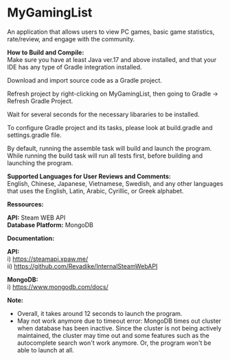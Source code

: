 # MyGamingList

An application that allows users to view PC games, basic game statistics, rate/review, and engage with the community.

<b>How to Build and Compile:</b><br>
Make sure you have at least Java ver.17 and above installed, and that your IDE has any type of Gradle integration installed. 

Download and import source code as a Gradle project.

Refresh project by right-clicking on MyGamingList, then going to Gradle -> Refresh Gradle Project.

Wait for several seconds for the necessary libararies to be installed.

To configure Gradle project and its tasks, please look at build.gradle and settings.gradle file.

By default, running the assemble task will build and launch the program. While running the build task will run all tests first, before building and launching the program.

<strong>Supported Languages for User Reviews and Comments:</strong><br> 
English, Chinese, Japanese, Vietnamese, Swedish, and any other languages that uses the English, Latin, Arabic, Cyrillic, or Greek alphabet.

<strong>Ressources:</strong>

<b>API:</b> Steam WEB API<br>
<b>Database Platform:</b> MongoDB

<strong>Documentation:</strong>

<strong>API:</strong><br>
i) https://steamapi.xpaw.me/<br>
ii) https://github.com/Revadike/InternalSteamWebAPI

<strong>MongoDB:</strong><br>
i) https://www.mongodb.com/docs/

<strong>Note:</strong>
* Overall, it takes around 12 seconds to launch the program.
* May not work anymore due to timeout error: MongoDB times out cluster when database has been inactive. Since the cluster is not being actively maintained, the cluster may time out and some features such as the autocomplete search won't work anymore. Or, the program won't be able to launch at all.

